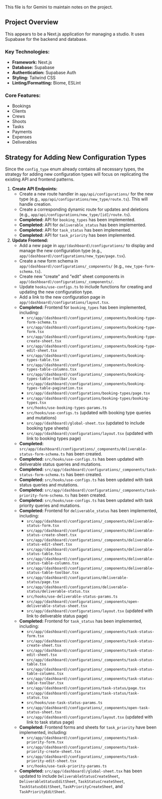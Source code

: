 This file is for Gemini to maintain notes on the project.

## Project Overview

This appears to be a Next.js application for managing a studio. It uses Supabase for the backend and database.

### Key Technologies:

*   **Framework:** Next.js
*   **Database:** Supabase
*   **Authentication:** Supabase Auth
*   **Styling:** Tailwind CSS
*   **Linting/Formatting:** Biome, ESLint

### Core Features:

*   Bookings
*   Clients
*   Crews
*   Shoots
*   Tasks
*   Payments
*   Expenses
*   Deliverables

## Strategy for Adding New Configuration Types

Since the `config_type` enum already contains all necessary types, the strategy for adding new configuration types will focus on replicating the existing API and frontend patterns.

1.  **Create API Endpoints:**
    *   Create a new route handler in `app/api/configurations/` for the new type (e.g., `app/api/configurations/new_type/route.ts`). This will handle creation.
    *   Create a corresponding dynamic route for updates and deletions (e.g., `app/api/configurations/new_type/[id]/route.ts`).
    *   **Completed:** API for `booking_types` has been implemented.
    *   **Completed:** API for `deliverable_status` has been implemented.
    *   **Completed:** API for `task_status` has been implemented.
    *   **Completed:** API for `task_priority` has been implemented.
2.  **Update Frontend:**
    *   Add a new page in `app/(dashboard)/configurations/` to display and manage the new configuration type (e.g., `app/(dashboard)/configurations/new_type/page.tsx`).
    *   Create a new form schema in `app/(dashboard)/configurations/_components/` (e.g., `new_type-form-schema.ts`).
    *   Create new "create" and "edit" sheet components in `app/(dashboard)/configurations/_components/`.
    *   Update `hooks/use-configs.ts` to include functions for creating and updating the new configuration type.
    *   Add a link to the new configuration page in `app/(dashboard)/configurations/layout.tsx`.
    *   **Completed:** Frontend for `booking_types` has been implemented, including:
        *   `src/app/(dashboard)/configurations/_components/booking-type-form-schema.ts`
        *   `src/app/(dashboard)/configurations/_components/booking-type-form.tsx`
        *   `src/app/(dashboard)/configurations/_components/booking-type-create-sheet.tsx`
        *   `src/app/(dashboard)/configurations/_components/booking-type-edit-sheet.tsx`
        *   `src/app/(dashboard)/configurations/_components/booking-types-table.tsx`
        *   `src/app/(dashboard)/configurations/_components/booking-types-table-columns.tsx`
        *   `src/app/(dashboard)/configurations/_components/booking-types-table-toolbar.tsx`
        *   `src/app/(dashboard)/configurations/_components/booking-types-table-pagination.tsx`
        *   `src/app/(dashboard)/configurations/booking-types/page.tsx`
        *   `src/app/(dashboard)/configurations/booking-types/booking-types.tsx`
        *   `src/hooks/use-booking-types-params.ts`
        *   `src/hooks/use-configs.ts` (updated with booking type queries and mutations)
        *   `src/app/(dashboard)/global-sheet.tsx` (updated to include booking type sheets)
        *   `src/app/(dashboard)/configurations/layout.tsx` (updated with link to booking types page)
    *   **Completed:** `src/app/(dashboard)/configurations/_components/deliverable-status-form-schema.ts` has been created.
    *   **Completed:** `src/hooks/use-configs.ts` has been updated with deliverable status queries and mutations.
    *   **Completed:** `src/app/(dashboard)/configurations/_components/task-status-form-schema.ts` has been created.
    *   **Completed:** `src/hooks/use-configs.ts` has been updated with task status queries and mutations.
    *   **Completed:** `src/app/(dashboard)/configurations/_components/task-priority-form-schema.ts` has been created.
    *   **Completed:** `src/hooks/use-configs.ts` has been updated with task priority queries and mutations.
    *   **Completed:** Frontend for `deliverable_status` has been implemented, including:
        *   `src/app/(dashboard)/configurations/_components/deliverable-status-form.tsx`
        *   `src/app/(dashboard)/configurations/_components/deliverable-status-create-sheet.tsx`
        *   `src/app/(dashboard)/configurations/_components/deliverable-status-edit-sheet.tsx`
        *   `src/app/(dashboard)/configurations/_components/deliverable-status-table.tsx`
        *   `src/app/(dashboard)/configurations/_components/deliverable-status-table-columns.tsx`
        *   `src/app/(dashboard)/configurations/_components/deliverable-status-table-toolbar.tsx`
        *   `src/app/(dashboard)/configurations/deliverable-status/page.tsx`
        *   `src/app/(dashboard)/configurations/deliverable-status/deliverable-status.tsx`
        *   `src/hooks/use-deliverable-status-params.ts`
        *   `src/app/(dashboard)/configurations/_components/open-deliverable-status-sheet.tsx`
        *   `src/app/(dashboard)/configurations/layout.tsx` (updated with link to deliverable status page)
    *   **Completed:** Frontend for `task_status` has been implemented, including:
        *   `src/app/(dashboard)/configurations/_components/task-status-form.tsx`
        *   `src/app/(dashboard)/configurations/_components/task-status-create-sheet.tsx`
        *   `src/app/(dashboard)/configurations/_components/task-status-edit-sheet.tsx`
        *   `src/app/(dashboard)/configurations/_components/task-status-table.tsx`
        *   `src/app/(dashboard)/configurations/_components/task-status-table-columns.tsx`
        *   `src/app/(dashboard)/configurations/_components/task-status-table-toolbar.tsx`
        *   `src/app/(dashboard)/configurations/task-status/page.tsx`
        *   `src/app/(dashboard)/configurations/task-status/task-status.tsx`
        *   `src/hooks/use-task-status-params.ts`
        *   `src/app/(dashboard)/configurations/_components/open-task-status-sheet.tsx`
        *   `src/app/(dashboard)/configurations/layout.tsx` (updated with link to task status page)
    *   **Completed:** Frontend forms and sheets for `task_priority` have been implemented, including:
        *   `src/app/(dashboard)/configurations/_components/task-priority-form.tsx`
        *   `src/app/(dashboard)/configurations/_components/task-priority-create-sheet.tsx`
        *   `src/app/(dashboard)/configurations/_components/task-priority-edit-sheet.tsx`
        *   `src/hooks/use-task-priority-params.ts`
    *   **Completed:** `src/app/(dashboard)/global-sheet.tsx` has been updated to include `DeliverableStatusCreateSheet`, `DeliverableStatusEditSheet`, `TaskStatusCreateSheet`, `TaskStatusEditSheet`, `TaskPriorityCreateSheet`, and `TaskPriorityEditSheet`.
